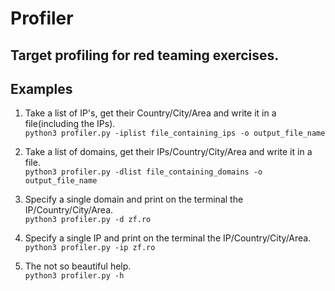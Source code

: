 # Profiler   

Target profiling for red teaming exercises.
---

Examples
---
1. Take a list of IP's, get their Country/City/Area and write it in a file(including the IPs).    
`python3 profiler.py -iplist file_containing_ips -o output_file_name`

2. Take a list of domains, get their IPs/Country/City/Area and write it in a file.   
`python3 profiler.py -dlist file_containing_domains -o output_file_name`

3. Specify a single domain and print on the terminal the IP/Country/City/Area.   
`python3 profiler.py -d zf.ro`

4. Specify a single IP and print on the terminal the IP/Country/City/Area.   
`python3 profiler.py -ip zf.ro`

5. The not so beautiful help.    
`python3 profiler.py -h`   
